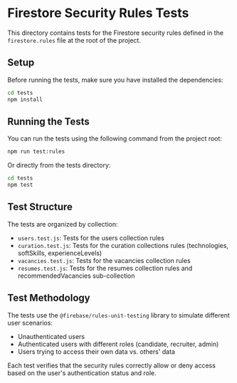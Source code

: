# Firestore Security Rules Tests

This directory contains tests for the Firestore security rules defined in the `firestore.rules` file at the root of the project.

## Setup

Before running the tests, make sure you have installed the dependencies:

```bash
cd tests
npm install
```

## Running the Tests

You can run the tests using the following command from the project root:

```bash
npm run test:rules
```

Or directly from the tests directory:

```bash
cd tests
npm test
```

## Test Structure

The tests are organized by collection:

- `users.test.js`: Tests for the users collection rules
- `curation.test.js`: Tests for the curation collections rules (technologies, softSkills, experienceLevels)
- `vacancies.test.js`: Tests for the vacancies collection rules
- `resumes.test.js`: Tests for the resumes collection rules and recommendedVacancies sub-collection

## Test Methodology

The tests use the `@firebase/rules-unit-testing` library to simulate different user scenarios:

- Unauthenticated users
- Authenticated users with different roles (candidate, recruiter, admin)
- Users trying to access their own data vs. others' data

Each test verifies that the security rules correctly allow or deny access based on the user's authentication status and role.

